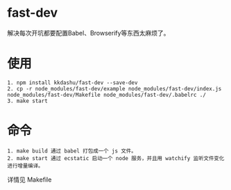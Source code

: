 # fast-dev
解决每次开坑都要配置Babel、Browserify等东西太麻烦了。

# 使用
```
1. npm install kkdashu/fast-dev --save-dev
2. cp -r node_modules/fast-dev/example node_modules/fast-dev/index.js node_modules/fast-dev/Makefile node_modules/fast-dev/.babelrc ./
3. make start
```

# 命令
```
1. make build 通过 babel 打包成一个 js 文件。
2. make start 通过 ecstatic 启动一个 node 服务，并且用 watchify 监听文件变化进行增量编译。
```

详情见 Makefile
